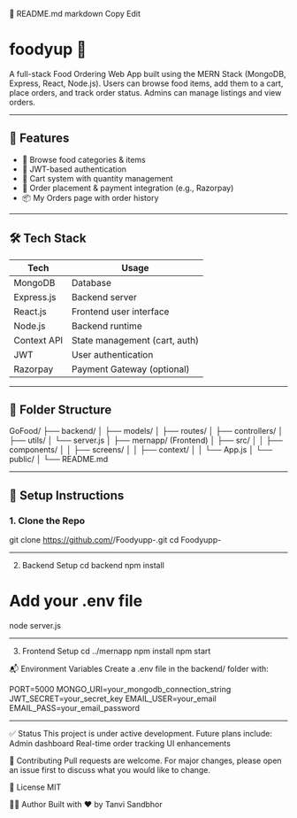 
📄 README.md
markdown
Copy
Edit
# foodyup 🍔

A full-stack Food Ordering Web App built using the MERN Stack (MongoDB, Express, React, Node.js). Users can browse food items, add them to a cart, place orders, and track order status. Admins can manage listings and view orders.

---

## 🚀 Features

- 🛒 Browse food categories & items
- 🔐 JWT-based authentication
- 🧺 Cart system with quantity management
- 💸 Order placement & payment integration (e.g., Razorpay)
- 📦 My Orders page with order history



---

## 🛠️ Tech Stack

| Tech        | Usage                           |
|-------------|----------------------------------|
| MongoDB     | Database                        |
| Express.js  | Backend server                  |
| React.js    | Frontend user interface         |
| Node.js     | Backend runtime                 |
| Context API | State management (cart, auth)   |
| JWT         | User authentication             |               |
| Razorpay    | Payment Gateway (optional)      |

---------------------------------

## 📁 Folder Structure

GoFood/
├── backend/
│ ├── models/
│ ├── routes/
│ ├── controllers/
│ ├── utils/
│ └── server.js
│
├── mernapp/ (Frontend)
│ ├── src/
│ │ ├── components/
│ │ ├── screens/
│ │ ├── context/
│ │ └── App.js
│ └── public/
│
└── README.md

---------------------------------

## 🔧 Setup Instructions

### 1. Clone the Repo

git clone https://github.com/<your-username>/Foodyupp-.git
cd Foodyupp-

---------------------------------
2. Backend Setup
cd backend
npm install
# Add your .env file
node server.js

---------------------------------
3. Frontend Setup
cd ../mernapp
npm install
npm start

📬 Environment Variables
Create a .env file in the backend/ folder with:

PORT=5000
MONGO_URI=your_mongodb_connection_string
JWT_SECRET=your_secret_key
EMAIL_USER=your_email
EMAIL_PASS=your_email_password

---------------------------------

✅ Status
This project is under active development. Future plans include:
Admin dashboard
Real-time order tracking
UI enhancements

🤝 Contributing
Pull requests are welcome. For major changes, please open an issue first to discuss what you would like to change.

📄 License
MIT

🙋‍♀️ Author
Built with ❤️ by Tanvi Sandbhor
